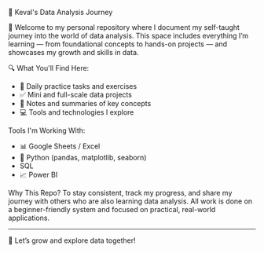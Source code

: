 🚀 Keval's Data Analysis Journey

👋 Welcome to my personal repository where I document my self-taught journey into the world of data analysis. This space includes everything I’m learning — from foundational concepts to hands-on projects — and showcases my growth and skills in data.

🔍 What You'll Find Here:
- 📝 Daily practice tasks and exercises
- ✅ Mini and full-scale data projects
- 📝 Notes and summaries of key concepts
- 💻 Tools and technologies I explore
  
 Tools I'm Working With:
- 📊 Google Sheets / Excel  
- 🐍 Python (pandas, matplotlib, seaborn)  
- SQL  
- 📈 Power BI
  
 Why This Repo?
To stay consistent, track my progress, and share my journey with others who are also learning data analysis. All work is done on a beginner-friendly system and focused on practical, real-world applications.

---

🌱 Let’s grow and explore data together!



